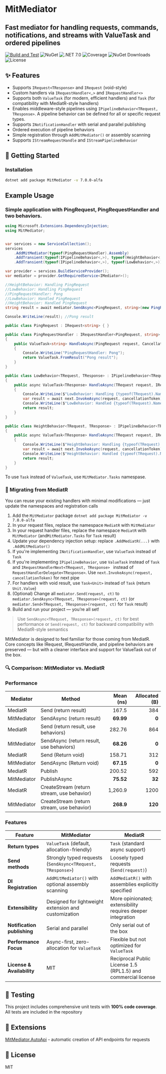 MitMediator
=======
## Fast mediator for handling requests, commands, notifications, and streams with ValueTask and ordered pipelines
[![Build and Test](https://github.com/dzmprt/MitMediator/actions/workflows/dotnet.yml/badge.svg)](https://github.com/dzmprt/MitMediator/actions/workflows/dotnet.yml)
![NuGet](https://img.shields.io/nuget/v/MitMediator)
![.NET 7.0](https://img.shields.io/badge/Version-.NET%207.0-informational?style=flat&logo=dotnet)
![Coverage](https://img.shields.io/badge/coverage-100%25-brightgreen)
![NuGet Downloads](https://img.shields.io/nuget/dt/MitMediator)
![License](https://img.shields.io/github/license/dzmprt/MitMediator)

## ✨ Features

- Supports `IRequest<TResponse>` and `IRequest` (void-style)
- Custom handlers via `IRequestHandler<,>` and `IRequestHandler<>`
- Supports both `ValueTask` (for modern, efficient handlers) and `Task` (for compatibility with MediatR-style handlers)
- Enables middleware-style pipelines using `IPipelineBehavior<TRequest, TResponse>`. A pipeline behavior can be defined for all or specific request types.
- Supports `INotificationHandler` with serial and parallel publishing
- Ordered execution of pipeline behaviors
- Simple registration through `AddMitMediator()` or assembly scanning
- Supports `IStreamRequestHandle` and `IStreamPipelineBehavior`

## 🚀 Getting Started

### Installation

```bash
dotnet add package MitMediator -v 7.0.0-alfa
```

## Example Usage

### Simple application with PingRequest, PingRequestHandler and two behaviors.

```cs
using Microsoft.Extensions.DependencyInjection;
using MitMediator;


var services = new ServiceCollection();
services
    .AddMitMediator(typeof(PingRequestHandler).Assembly)
    .AddTransient(typeof(IPipelineBehavior<,>), typeof(HeightBehavior<,>))
    .AddTransient(typeof(IPipelineBehavior<,>), typeof(LowBehavior<,>));

var provider = services.BuildServiceProvider();
var mediator = provider.GetRequiredService<IMediator>();

//HeightBehavior: Handling PingRequest
//LowBehavior: Handling PingRequest
//PingRequestHandler: Pong
//LowBehavior: Handled PingRequest
//HeightBehavior: Handled PingRequest
string result = await mediator.SendAsync<PingRequest, string>(new PingRequest(), CancellationToken.None);

Console.WriteLine(result); //Pong result

public class PingRequest : IRequest<string> { }

public class PingRequestHandler : IRequestHandler<PingRequest, string>
{
    public ValueTask<string> HandleAsync(PingRequest request, CancellationToken cancellationToken)
    {
        Console.WriteLine("PingRequestHandler: Pong");
        return ValueTask.FromResult("Pong result");
    }
}

public class LowBehavior<TRequest, TResponse> : IPipelineBehavior<TRequest, TResponse> where TRequest : IRequest<TResponse>
{
    public async ValueTask<TResponse> HandleAsync(TRequest request, IRequestHandlerNext<TRequest, TResponse> next, CancellationToken cancellationToken)
    {
        Console.WriteLine($"LowBehavior: Handling {typeof(TRequest).Name}");
        var result = await next.InvokeAsync(request, cancellationToken);
        Console.WriteLine($"LowBehavior: Handled {typeof(TRequest).Name}");
        return result;
    }
}

public class HeightBehavior<TRequest, TResponse> : IPipelineBehavior<TRequest, TResponse> where TRequest : IRequest<TResponse>
{
    public async ValueTask<TResponse> HandleAsync(TRequest request, IRequestHandlerNext<TRequest, TResponse> next, CancellationToken cancellationToken)
    {
        Console.WriteLine($"HeightBehavior: Handling {typeof(TRequest).Name}");
        var result = await next.InvokeAsync(request, cancellationToken);
        Console.WriteLine($"HeightBehavior: Handled {typeof(TRequest).Name}");
        return result;
    }
}
```

To use `Task` instead of `ValueTask`, use `MitMediator.Tasks` namespase.

### 🔁 Migrating from MediatR

You can reuse your existing handlers with minimal modifications — just update the namespaces and registration calls

1. Add the `MitMediator` package `dotnet add package MitMediator -v 7.0.0-alfa`
2. In your request files, replace the namespace `MediatR` with `MitMediator`
3. In your request handler files, replace the namespace `MediatR` with `MitMediator` (and`MitMediator.Tasks` for `Task` result)
4. Update your dependency injection setup: replace `.AddMediatR(...)` with `.AddMitMediator()`
5. If you're implementing `INotificationHandler`, use `ValueTask` instead of `Task`
6. If you're implementing `IPipelineBehavior`, use `ValueTask` instead of `Task` and `IRequestHandlerNext<TRequest, TResponse> ` instead of  `RequestHandlerDelegate<TResponse>`. Use `next.InvokeAsync(request, cancellationToken)` for next pipe
7. For handlers with void result, use `Task<Unit>` instead of `Task` (return `Unit.Value`)
8. (Optional) Change all `mediator.Send(request, ct)` to `mediator.SendAsync<TRequset, TResponse>(request, ct)` (or `mediator.Send<TRequset, TResponse>(request, ct)` for `Task` result)
9. Build and run your project — you’re all set!

> Use `SendAsync<TRequset, TResponse>(request, ct)` for best performance or `Send(request, ct)` for backward compatibility with MediatR-style semantics

MitMediator is designed to feel familiar for those coming from MediatR. Core concepts like IRequest, IRequestHandle, and pipeline behaviors are preserved — but with a cleaner interface and support for ValueTask out of the box.

### 🔍 Comparison: MitMediator vs. MediatR

### Performance

| Mediator    | Method                                     | Mean (ns) | Allocated (B) |
|-------------|--------------------------------------------|----------:|--------------:|
| MediatR     | Send (return result)                       |     167.5 |           384 |
| MitMediator | SendAsync (return result)                  | **69.99** |         **0** |
| MediatR     | Send (return result, use behaviors)        |    282.76 |           864 |
| MitMediator | SendAsync (return result, use behaviors)   | **68.26** |         **0** |
| MediatR     | Send (Return void)                         |    158.71 |           312 |
| MitMediator | SendAsync (Return void)                    | **67.15** |         **0** |
| MediatR     | Publish                                    |    200.52 |           592 |
| MitMediator | PublishAsync                               | **75.52** |        **32** |
| MediatR     | CreateStream (return stream, use behavior) |   1,260.9 |          1200 |
| MitMediator | CreateStream (return stream, use behavior) | **268.9** |       **120** |

### Features

| Feature                     | MitMediator                                                | MediatR                                                     |
|-----------------------------|------------------------------------------------------------|-------------------------------------------------------------|
| **Return types**            | `ValueTask` (default, allocation-friendly)                 | `Task` (standard async support)                             |
| **Send methods**            | Strongly typed requests (`SendAsync<TRequest, TResponse>`) | Loosely typed requests (`Send(request)`)                    |
| **DI Registration**         | `AddMitMediator()` with optional assembly scanning         | `AddMediatR()` with assemblies explicitly specified         |
| **Extensibility**           | Designed for lightweight extension and customization       | More opinionated; extensibility requires deeper integration |
| **Notification publishing** | Serial and parallel                                        | Only serial out of the box                                  |
| **Performance Focus**       | Async-first, zero-allocation for `ValueTask`               | Flexible but not optimized for `ValueTask`                  |
| **License & Availability**  | MIT                                                        | Reciprocal Public License 1.5 (RPL1.5) and commercial license |

## 🧪 Testing

This project includes comprehensive unit tests with **100% code coverage**. All tests are included in the repository

## 🧩 Extensions

[MitMediator.AutoApi](https://github.com/dzmprt/MitMediator.AutoApi) - automatic creation of API endpoints for requests

## 📜 License

MIT


